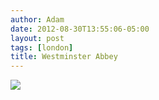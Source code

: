 ```yaml
---
author: Adam
date: 2012-08-30T13:55:06-05:00
layout: post
tags: [london]
title: Westminster Abbey
---
```


![](/media/m9l65aKZep1qga9s2o1_1280.jpg)
